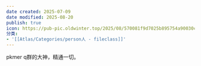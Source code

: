 ```yaml
---
date created: 2025-07-09
date modified: 2025-08-20
publish: true
icon: https://pub-pic.oldwinter.top/2025/08/570081f9d7025b895754a90030c9d97b.png
分类:
- '[[Atlas/Categories/person人 - fileclass]]'
---
```


pkmer q群的大神，精通一切。
